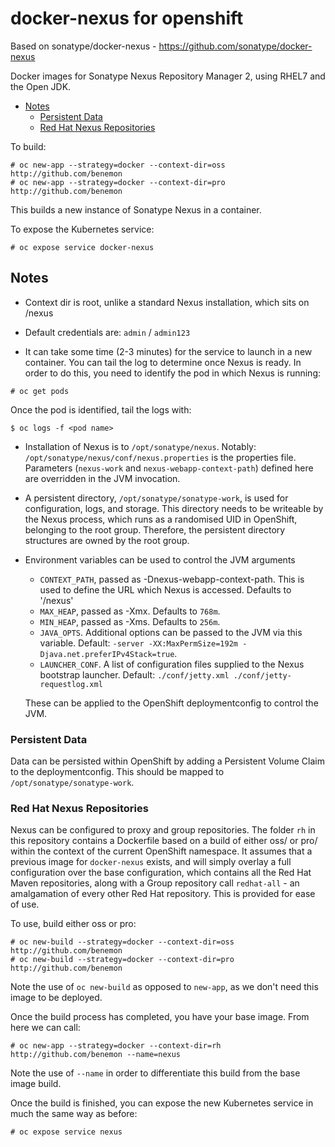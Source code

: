 # docker-nexus for openshift

Based on sonatype/docker-nexus - https://github.com/sonatype/docker-nexus

Docker images for Sonatype Nexus Repository Manager 2, using RHEL7 and the Open JDK.

* [Notes](#notes)
  * [Persistent Data](#persistent-data)
  * [Red Hat Nexus Repositories](#red-hat-nexus-repositories)

To build:
```
# oc new-app --strategy=docker --context-dir=oss http://github.com/benemon 
# oc new-app --strategy=docker --context-dir=pro http://github.com/benemon
```
This builds a new instance of Sonatype Nexus in a container.

To expose the Kubernetes service:
```
# oc expose service docker-nexus
```

## Notes

* Context dir is root, unlike a standard Nexus installation, which sits on /nexus

* Default credentials are: `admin` / `admin123`

* It can take some time (2-3 minutes) for the service to launch in a
new container.  You can tail the log to determine once Nexus is ready. In order to do this, you need to identify the pod in which Nexus is running:

```
# oc get pods
```

Once the pod is identified, tail the logs with:
```
$ oc logs -f <pod name>
```

* Installation of Nexus is to `/opt/sonatype/nexus`.  Notably:
  `/opt/sonatype/nexus/conf/nexus.properties` is the properties file.
  Parameters (`nexus-work` and `nexus-webapp-context-path`) defined
  here are overridden in the JVM invocation.

* A persistent directory, `/opt/sonatype/sonatype-work`, is used for configuration,
logs, and storage. This directory needs to be writeable by the Nexus
process, which runs as a randomised UID in OpenShift, belonging to the root group. Therefore, the persistent directory structures are owned by the root group.

* Environment variables can be used to control the JVM arguments

  * `CONTEXT_PATH`, passed as -Dnexus-webapp-context-path.  This is used to define the
  URL which Nexus is accessed.  Defaults to '/nexus'
  * `MAX_HEAP`, passed as -Xmx.  Defaults to `768m`.
  * `MIN_HEAP`, passed as -Xms.  Defaults to `256m`.
  * `JAVA_OPTS`.  Additional options can be passed to the JVM via this variable.
  Default: `-server -XX:MaxPermSize=192m -Djava.net.preferIPv4Stack=true`.
  * `LAUNCHER_CONF`.  A list of configuration files supplied to the
  Nexus bootstrap launcher.  Default: `./conf/jetty.xml ./conf/jetty-requestlog.xml`

  These can be applied to the OpenShift deploymentconfig to control the JVM.

### Persistent Data

Data can be persisted within OpenShift by adding a Persistent Volume Claim to the deploymentconfig. This should be mapped to `/opt/sonatype/sonatype-work`.

### Red Hat Nexus Repositories

Nexus can be configured to proxy and group repositories. The folder `rh` in this repository contains a Dockerfile based on a build of either oss/ or pro/ within the context of the current OpenShift namespace. It assumes that a previous image for `docker-nexus` exists, and will simply overlay a full configuration over the base configuration, which contains all the Red Hat Maven repositories, along with a Group repository call `redhat-all` - an amalgamation of every other Red Hat repository. This is provided for ease of use.

To use, build either oss or pro:
```
# oc new-build --strategy=docker --context-dir=oss http://github.com/benemon 
# oc new-build --strategy=docker --context-dir=pro http://github.com/benemon
```
Note the use of `oc new-build` as opposed to `new-app`, as we don't need this image to be deployed.

Once the build process has completed, you have your base image. From here we can call:
```
# oc new-app --strategy=docker --context-dir=rh http://github.com/benemon --name=nexus
```
Note the use of `--name` in order to differentiate this build from the base image build.

Once the build is finished, you can expose the new Kubernetes service in much the same way as before:
```
# oc expose service nexus
```

